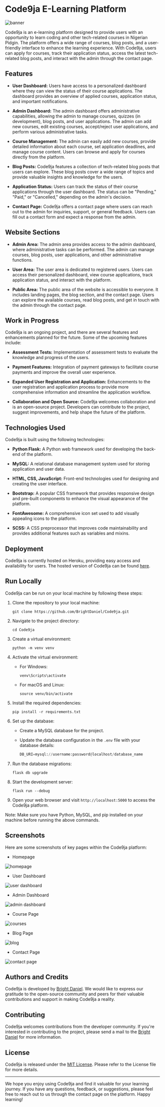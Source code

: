 # Code9ja E-Learning Platform

![banner](https://github.com/BrightDaniel/Code9ja/assets/107191784/7154f600-8019-447b-acb8-07a54661e863)



Code9ja is an e-learning platform designed to provide users with an opportunity to learn coding and other tech-related courses in Nigerian Pidgin. The platform offers a wide range of courses, blog posts, and a user-friendly interface to enhance the learning experience. With Code9ja, users can apply for courses, track their application status, access the latest tech-related blog posts, and interact with the admin through the contact page.

## Features

- **User Dashboard:** Users have access to a personalized dashboard where they can view the status of their course applications. The dashboard provides an overview of applied courses, application status, and important notifications.

- **Admin Dashboard:** The admin dashboard offers administrative capabilities, allowing the admin to manage courses, quizzes (in development), blog posts, and user applications. The admin can add new courses, edit existing courses, accept/reject user applications, and perform various administrative tasks.

- **Course Management:** The admin can easily add new courses, provide detailed information about each course, set application deadlines, and manage course content. Users can browse and apply for courses directly from the platform.

- **Blog Posts:** Code9ja features a collection of tech-related blog posts that users can explore. These blog posts cover a wide range of topics and provide valuable insights and knowledge for the users.

- **Application Status:** Users can track the status of their course applications through the user dashboard. The status can be "Pending," "Paid," or "Cancelled," depending on the admin's decision.

- **Contact Page:** Code9ja offers a contact page where users can reach out to the admin for inquiries, support, or general feedback. Users can fill out a contact form and expect a response from the admin.

## Website Sections

- **Admin Area:** The admin area provides access to the admin dashboard, where administrative tasks can be performed. The admin can manage courses, blog posts, user applications, and other administrative functions.

- **User Area:** The user area is dedicated to registered users. Users can access their personalized dashboard, view course applications, track application status, and interact with the platform.

- **Public Area:** The public area of the website is accessible to everyone. It includes landing pages, the blog section, and the contact page. Users can explore the available courses, read blog posts, and get in touch with the admin through the contact page.

## Work in Progress

Code9ja is an ongoing project, and there are several features and enhancements planned for the future. Some of the upcoming features include:

- **Assessment Tests:** Implementation of assessment tests to evaluate the knowledge and progress of the users.

- **Payment Features:** Integration of payment gateways to facilitate course payments and improve the overall user experience.

- **Expanded User Registration and Application:** Enhancements to the user registration and application process to provide more comprehensive information and streamline the application workflow.

- **Collaboration and Open Source:** Code9ja welcomes collaboration and is an open-source project. Developers can contribute to the project, suggest improvements, and help shape the future of the platform.

## Technologies Used

Code9ja is built using the following technologies:

- **Python Flask:** A Python web framework used for developing the back-end of the platform.

- **MySQL:** A relational database management system used for storing application and user data.

- **HTML, CSS, JavaScript:** Front-end technologies used for designing and creating the user interface.

- **Bootstrap:** A popular CSS framework that provides responsive design and pre-built components to enhance the visual appearance of the platform.

- **FontAwesome:** A comprehensive icon set used to add visually appealing icons to the platform.

- **SCSS:** A CSS preprocessor that improves code maintainability and provides additional features such as variables and mixins.

## Deployment

Code9ja is currently hosted on Heroku, providing easy access and availability for users. The hosted version of Code9ja can be found [here](https://code9ja-cb567a167dcd.herokuapp.com/). 

## Run Locally

Code9ja can be run on your local machine by following these steps:

1. Clone the repository to your local machine:

   ```
   git clone https://github.com/BrightDaniel/Code9ja.git
   ```

2. Navigate to the project directory:

   ```
   cd Code9ja
   ```

3. Create a virtual environment:

   ```
   python -m venv venv
   ```

4. Activate the virtual environment:

   - For Windows:

     ```
     venv\Scripts\activate
     ```

   - For macOS and Linux:

     ```
     source venv/bin/activate
     ```

5. Install the required dependencies:

   ```
   pip install -r requirements.txt
   ```

6. Set up the database:

   - Create a MySQL database for the project.

   - Update the database configuration in the `.env` file with your database details:

     ```python
     DB_URI=mysql://username:password@localhost/database_name
     ```

7. Run the database migrations:

   ```
   flask db upgrade
   ```

8. Start the development server:

   ```
   flask run --debug
   ```

9. Open your web browser and visit `http://localhost:5000` to access the Code9ja platform.

Note: Make sure you have Python, MySQL, and pip installed on your machine before running the above commands.



## Screenshots

Here are some screenshots of key pages within the Code9ja platform:

- Homepage

![homepage](https://github.com/BrightDaniel/Code9ja/assets/107191784/2f2704c7-457f-465b-a0eb-68d371ec82e0)


- User Dashboard

![user dashboard](https://github.com/BrightDaniel/Code9ja/assets/107191784/775a5cc8-c419-4295-a3cd-ab34c16594dd)



- Admin Dashboard

![admin dashboard](https://github.com/BrightDaniel/Code9ja/assets/107191784/df03b55b-04cc-4374-a3f2-33df5868d93d)



- Course Page

![courses](https://github.com/BrightDaniel/Code9ja/assets/107191784/57c09ec8-5da2-4a22-926c-a1d401964632)


- Blog Page

![blog](https://github.com/BrightDaniel/Code9ja/assets/107191784/c6676658-bb44-433d-92df-7aed7bc42cba)


- Contact Page

![contact page](https://github.com/BrightDaniel/Code9ja/assets/107191784/29644b26-c537-4fa8-b936-5c574f906a22)



## Authors and Credits

Code9ja is developed by [Bright Daniel](https://github.com/BrightDaniel). We would like to express our gratitude to the open-source community and peers for their valuable contributions and support in making Code9ja a reality.

## Contributing

Code9ja welcomes contributions from the developer community. If you're interested in contributing to the project, please send a mail to the [Bright Daniel](brightdaniel5050@gmail.com) for more information.

## License

Code9ja is released under the [MIT License](LICENSE). Please refer to the License file for more details.

---

We hope you enjoy using Code9ja and find it valuable for your learning journey. If you have any questions, feedback, or suggestions, please feel free to reach out to us through the contact page on the platform. Happy learning!

